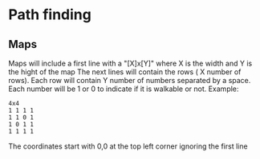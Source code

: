 # Path finding

## Maps

Maps will include a first line with a "[X]x[Y]" where X is the width and Y is the hight of the map
The next lines will contain the rows ( X number of rows).
Each row will contain Y number of numbers separated by a space.
Each number will be 1 or 0 to indicate if it is walkable or not.
Example:

```
4x4
1 1 1 1
1 1 0 1
1 0 1 1
1 1 1 1
```

The coordinates start with 0,0 at the top left corner ignoring the first line
